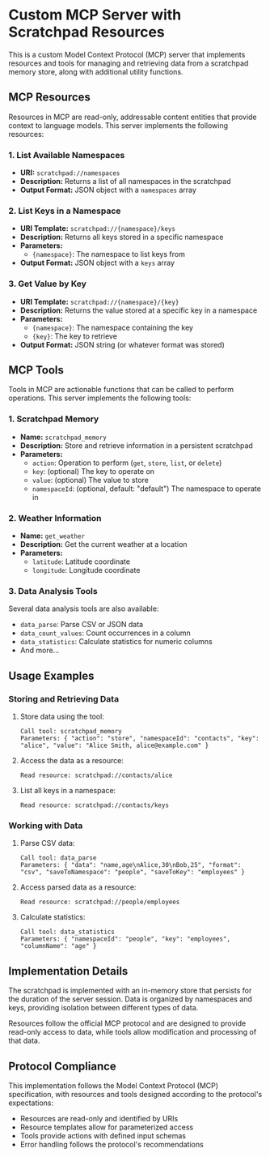 # Custom MCP Server with Scratchpad Resources

This is a custom Model Context Protocol (MCP) server that implements resources and tools for managing and retrieving data from a scratchpad memory store, along with additional utility functions.

## MCP Resources

Resources in MCP are read-only, addressable content entities that provide context to language models. This server implements the following resources:

### 1. List Available Namespaces

- **URI:** `scratchpad://namespaces`
- **Description:** Returns a list of all namespaces in the scratchpad
- **Output Format:** JSON object with a `namespaces` array

### 2. List Keys in a Namespace

- **URI Template:** `scratchpad://{namespace}/keys`
- **Description:** Returns all keys stored in a specific namespace
- **Parameters:**
  - `{namespace}`: The namespace to list keys from
- **Output Format:** JSON object with a `keys` array

### 3. Get Value by Key

- **URI Template:** `scratchpad://{namespace}/{key}`
- **Description:** Returns the value stored at a specific key in a namespace
- **Parameters:**
  - `{namespace}`: The namespace containing the key
  - `{key}`: The key to retrieve
- **Output Format:** JSON string (or whatever format was stored)

## MCP Tools

Tools in MCP are actionable functions that can be called to perform operations. This server implements the following tools:

### 1. Scratchpad Memory

- **Name:** `scratchpad_memory`
- **Description:** Store and retrieve information in a persistent scratchpad
- **Parameters:**
  - `action`: Operation to perform (`get`, `store`, `list`, or `delete`)
  - `key`: (optional) The key to operate on
  - `value`: (optional) The value to store
  - `namespaceId`: (optional, default: "default") The namespace to operate in

### 2. Weather Information

- **Name:** `get_weather`
- **Description:** Get the current weather at a location
- **Parameters:**
  - `latitude`: Latitude coordinate
  - `longitude`: Longitude coordinate

### 3. Data Analysis Tools

Several data analysis tools are also available:
- `data_parse`: Parse CSV or JSON data
- `data_count_values`: Count occurrences in a column
- `data_statistics`: Calculate statistics for numeric columns
- And more...

## Usage Examples

### Storing and Retrieving Data

1. Store data using the tool:
   ```
   Call tool: scratchpad_memory
   Parameters: { "action": "store", "namespaceId": "contacts", "key": "alice", "value": "Alice Smith, alice@example.com" }
   ```

2. Access the data as a resource:
   ```
   Read resource: scratchpad://contacts/alice
   ```

3. List all keys in a namespace:
   ```
   Read resource: scratchpad://contacts/keys
   ```

### Working with Data

1. Parse CSV data:
   ```
   Call tool: data_parse
   Parameters: { "data": "name,age\nAlice,30\nBob,25", "format": "csv", "saveToNamespace": "people", "saveToKey": "employees" }
   ```

2. Access parsed data as a resource:
   ```
   Read resource: scratchpad://people/employees
   ```

3. Calculate statistics:
   ```
   Call tool: data_statistics
   Parameters: { "namespaceId": "people", "key": "employees", "columnName": "age" }
   ```

## Implementation Details

The scratchpad is implemented with an in-memory store that persists for the duration of the server session. Data is organized by namespaces and keys, providing isolation between different types of data.

Resources follow the official MCP protocol and are designed to provide read-only access to data, while tools allow modification and processing of that data.

## Protocol Compliance

This implementation follows the Model Context Protocol (MCP) specification, with resources and tools designed according to the protocol's expectations:

- Resources are read-only and identified by URIs
- Resource templates allow for parameterized access
- Tools provide actions with defined input schemas
- Error handling follows the protocol's recommendations 